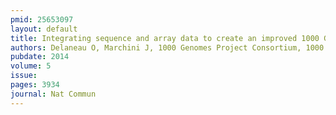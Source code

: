 ```yaml
---
pmid: 25653097
layout: default
title: Integrating sequence and array data to create an improved 1000 Genomes Project haplotype reference panel.
authors: Delaneau O, Marchini J, 1000 Genomes Project Consortium, 1000 Genomes Project Consortium
pubdate: 2014
volume: 5
issue: 
pages: 3934
journal: Nat Commun
---
```

